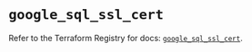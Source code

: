 # `google_sql_ssl_cert`

Refer to the Terraform Registry for docs: [`google_sql_ssl_cert`](https://registry.terraform.io/providers/hashicorp/google/4.85.0/docs/resources/sql_ssl_cert).
